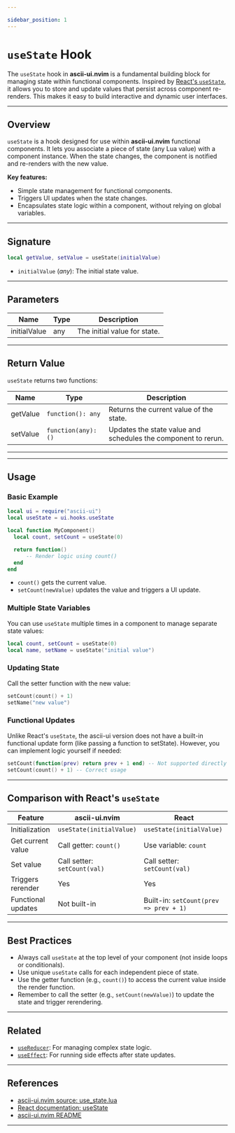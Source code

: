 ```yaml
---

sidebar_position: 1
---
```


# `useState` Hook

The `useState` hook in **ascii-ui.nvim** is a fundamental building block for managing state within functional components. Inspired by [React's `useState`](https://react.dev/reference/react/useState), it allows you to store and update values that persist across component re-renders. This makes it easy to build interactive and dynamic user interfaces.

---

## Overview

`useState` is a hook designed for use within **ascii-ui.nvim** functional components. It lets you associate a piece of state (any Lua value) with a component instance. When the state changes, the component is notified and re-renders with the new value.

**Key features:**

- Simple state management for functional components.
- Triggers UI updates when the state changes.
- Encapsulates state logic within a component, without relying on global variables.

---

## Signature

```lua
local getValue, setValue = useState(initialValue)
```

- `initialValue` (*any*): The initial state value.

---

## Parameters

| Name         | Type    | Description                  |
|--------------|---------|------------------------------|
| initialValue | any     | The initial value for state. |

---

## Return Value

`useState` returns two functions:

| Name     | Type               | Description                                                   |
|----------|--------------------|---------------------------------------------------------------|
| getValue | `function(): any`  | Returns the current value of the state.                       |
| setValue | `function(any): ()`| Updates the state value and schedules the component to rerun. |

---
---

## Usage

### Basic Example

```lua
local ui = require("ascii-ui")
local useState = ui.hooks.useState

local function MyComponent()
  local count, setCount = useState(0)

  return function()
      -- Render logic using count()
  end
end
```

- `count()` gets the current value.
- `setCount(newValue)` updates the value and triggers a UI update.

### Multiple State Variables

You can use `useState` multiple times in a component to manage separate state values:

```lua
local count, setCount = useState(0)
local name, setName = useState("initial value")
```

### Updating State

Call the setter function with the new value:

```lua
setCount(count() + 1)
setName("new value")
```

### Functional Updates

Unlike React's `useState`, the ascii-ui version does not have a built-in functional update form (like passing a function to setState). However, you can implement logic yourself if needed:

```lua
setCount(function(prev) return prev + 1 end) -- Not supported directly
setCount(count() + 1) -- Correct usage
```

---

## Comparison with React's `useState`

| Feature            | ascii-ui.nvim                  | React                                      |
|--------------------|-------------------------------|---------------------------------------------|
| Initialization     | `useState(initialValue)`      | `useState(initialValue)`                    |
| Get current value  | Call getter: `count()`        | Use variable: `count`                       |
| Set value          | Call setter: `setCount(val)`  | Call setter: `setCount(val)`                |
| Triggers rerender  | Yes                           | Yes                                         |
| Functional updates | Not built-in                  | Built-in: `setCount(prev => prev + 1)`      |

---

## Best Practices

- Always call `useState` at the top level of your component (not inside loops or conditionals).
- Use unique `useState` calls for each independent piece of state.
- Use the getter function (e.g., `count()`) to access the current value inside the render function.
- Remember to call the setter (e.g., `setCount(newValue)`) to update the state and trigger rerendering.

---

## Related

- [`useReducer`](./use_reducer): For managing complex state logic.
- [`useEffect`](./use_ffect): For running side effects after state updates.

---

## References

- [ascii-ui.nvim source: use_state.lua](https://github.com/rcasia/ascii-ui.nvim/blob/main/lua/ascii-ui/hooks/use_state.lua)
- [React documentation: useState](https://react.dev/reference/react/useState)
- [ascii-ui.nvim README](https://github.com/rcasia/ascii-ui.nvim#readme)

---
